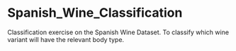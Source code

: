 # Spanish_Wine_Classification
Classification exercise on the Spanish Wine Dataset. To classify which wine variant will have the relevant body type. 

